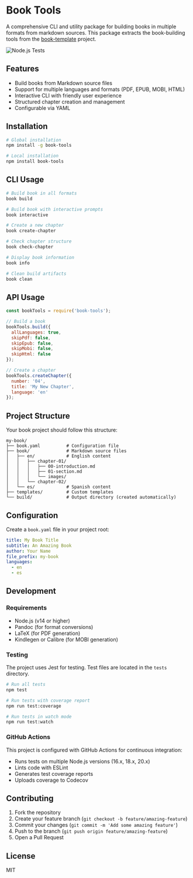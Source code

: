 # Book Tools

A comprehensive CLI and utility package for building books in multiple formats from markdown sources. This package extracts the book-building tools from the [book-template](https://github.com/iksnae/book-template) project.

![Node.js Tests](https://github.com/iksnae/book-tools/workflows/Node.js%20Tests/badge.svg)

## Features

- Build books from Markdown source files
- Support for multiple languages and formats (PDF, EPUB, MOBI, HTML)
- Interactive CLI with friendly user experience
- Structured chapter creation and management
- Configurable via YAML

## Installation

```bash
# Global installation
npm install -g book-tools

# Local installation
npm install book-tools
```

## CLI Usage

```bash
# Build book in all formats
book build

# Build book with interactive prompts
book interactive

# Create a new chapter
book create-chapter

# Check chapter structure
book check-chapter

# Display book information
book info

# Clean build artifacts
book clean
```

## API Usage

```javascript
const bookTools = require('book-tools');

// Build a book
bookTools.build({
  allLanguages: true,
  skipPdf: false,
  skipEpub: false,
  skipMobi: false,
  skipHtml: false
});

// Create a chapter
bookTools.createChapter({
  number: '04',
  title: 'My New Chapter',
  language: 'en'
});
```

## Project Structure

Your book project should follow this structure:

```
my-book/
├── book.yaml          # Configuration file
├── book/              # Markdown source files
│   ├── en/            # English content
│   │   ├── chapter-01/
│   │   │   ├── 00-introduction.md
│   │   │   ├── 01-section.md
│   │   │   └── images/
│   │   └── chapter-02/
│   └── es/            # Spanish content
├── templates/         # Custom templates
└── build/             # Output directory (created automatically)
```

## Configuration

Create a `book.yaml` file in your project root:

```yaml
title: My Book Title
subtitle: An Amazing Book
author: Your Name
file_prefix: my-book
languages:
  - en
  - es
```

## Development

### Requirements

- Node.js (v14 or higher)
- Pandoc (for format conversions)
- LaTeX (for PDF generation)
- Kindlegen or Calibre (for MOBI generation)

### Testing

The project uses Jest for testing. Test files are located in the `tests` directory.

```bash
# Run all tests
npm test

# Run tests with coverage report
npm run test:coverage

# Run tests in watch mode
npm run test:watch
```

### GitHub Actions

This project is configured with GitHub Actions for continuous integration:

- Runs tests on multiple Node.js versions (16.x, 18.x, 20.x)
- Lints code with ESLint
- Generates test coverage reports
- Uploads coverage to Codecov

## Contributing

1. Fork the repository
2. Create your feature branch (`git checkout -b feature/amazing-feature`)
3. Commit your changes (`git commit -m 'Add some amazing feature'`)
4. Push to the branch (`git push origin feature/amazing-feature`)
5. Open a Pull Request

## License

MIT